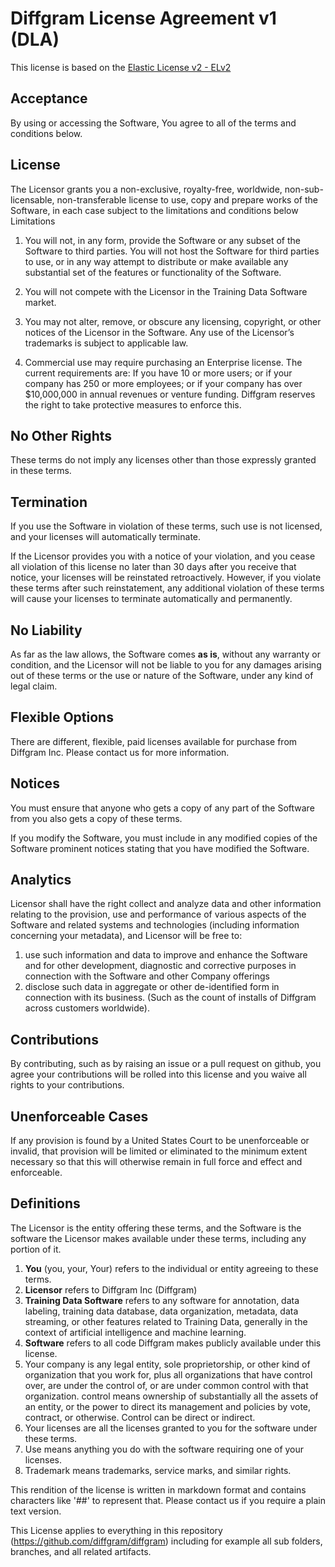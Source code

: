 # Diffgram License Agreement v1 (DLA)
This license is based on the [Elastic License v2 - ELv2](https://www.elastic.co/licensing/elastic-license)

## Acceptance
By using or accessing the Software, You agree to all of the terms and conditions below.

## License
The Licensor grants you a non-exclusive, royalty-free, worldwide, non-sub-licensable, non-transferable license to use, copy and prepare works of the Software, in each case subject to the limitations and conditions below
Limitations

1. You will not, in any form, provide the Software or any subset of the Software to third parties. You will not host the Software for third parties to use, or in any way attempt to distribute or make available any substantial set of the features or functionality of the Software.

2. You will not compete with the Licensor in the Training Data Software market.

3. You may not alter, remove, or obscure any licensing, copyright, or other notices of the Licensor in the Software. Any use of the Licensor’s trademarks is subject to applicable law.

4. Commercial use may require purchasing an Enterprise license. The current requirements are: If you have 10 or more users;
or if your company has 250 or more employees; 
or if your company has over $10,000,000 in annual revenues or venture funding. Diffgram reserves the right 
to take protective measures to enforce this.

## No Other Rights
These terms do not imply any licenses other than those expressly granted in these terms.

## Termination
If you use the Software in violation of these terms, such use is not licensed, and your licenses will automatically terminate. 

If the Licensor provides you with a notice of your violation, and you cease all violation of this license no later than 30 days after you receive that notice, your licenses will be reinstated retroactively. However, if you violate these terms after such reinstatement, any additional violation of these terms will cause your licenses to terminate automatically and permanently.

## No Liability
As far as the law allows, the Software comes **as is**, without any warranty or condition, and the Licensor will not be liable to you for any damages arising out of these terms or the use or nature of the Software, under any kind of legal claim.

## Flexible Options
There are different, flexible, paid licenses available for purchase from Diffgram Inc. Please contact us for more information.

## Notices
You must ensure that anyone who gets a copy of any part of the Software from you also gets a copy of these terms.

If you modify the Software, you must include in any modified copies of the Software prominent notices stating that you have modified the Software.

## Analytics
Licensor shall have the right collect and analyze data and other information relating to the provision, 
use and performance of various aspects of the Software and related systems and technologies 
(including information concerning your metadata), and Licensor will be free to: 
1. use such information and data to improve and enhance the Software and for other development, diagnostic and corrective purposes in connection with the Software and other Company offerings
2. disclose such data in aggregate or other de-identified form in connection with its business. 
(Such as the count of installs of Diffgram across customers worldwide).


## Contributions
By contributing, such as by raising an issue or a pull request on github, you agree your contributions will be rolled into this license and you waive all rights to your contributions.


## Unenforceable Cases 
If any provision is found by a United States Court to be unenforceable or invalid, that provision will be limited or eliminated to the minimum extent necessary so that this will otherwise remain in full force and effect and enforceable.

## Definitions
The Licensor is the entity offering these terms, and the Software is the software the Licensor makes available under these terms, including any portion of it.

1. **You** (you, your, Your) refers to the individual or entity agreeing to these terms.
2. **Licensor** refers to Diffgram Inc (Diffgram)
3. **Training Data Software** refers to any software for annotation, data labeling, training data database, data organization, metadata, data streaming, or other features related to Training Data, generally in the context of artificial intelligence and machine learning.
4. **Software** refers to all code Diffgram makes publicly available under this license.
5. Your company is any legal entity, sole proprietorship, or other kind of organization that you work for, plus all organizations that have control over, are under the control of, or are under common control with that organization. control means ownership of substantially all the assets of an entity, or the power to direct its management and policies by vote, contract, or otherwise. Control can be direct or indirect.
6. Your licenses are all the licenses granted to you for the software under these terms.
7. Use means anything you do with the software requiring one of your licenses.
8. Trademark means trademarks, service marks, and similar rights.

This rendition of the license is written in markdown format and contains characters like '##' to represent that. 
Please contact us if you require a plain text version.

This License applies to everything in this repository (https://github.com/diffgram/diffgram) including for example all sub folders, branches, and all related artifacts.